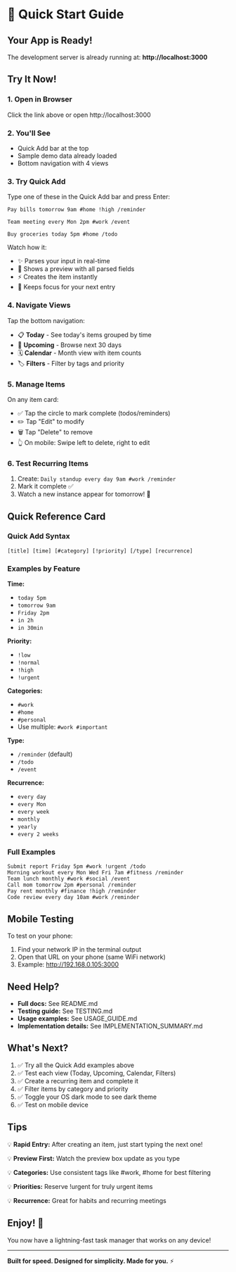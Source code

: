# 🚀 Quick Start Guide

## Your App is Ready!

The development server is already running at:
**http://localhost:3000**

## Try It Now!

### 1. Open in Browser
Click the link above or open http://localhost:3000

### 2. You'll See
- Quick Add bar at the top
- Sample demo data already loaded
- Bottom navigation with 4 views

### 3. Try Quick Add

Type one of these in the Quick Add bar and press Enter:

```
Pay bills tomorrow 9am #home !high /reminder
```

```
Team meeting every Mon 2pm #work /event
```

```
Buy groceries today 5pm #home /todo
```

Watch how it:
- ✨ Parses your input in real-time
- 👀 Shows a preview with all parsed fields
- ⚡ Creates the item instantly
- 🎯 Keeps focus for your next entry

### 4. Navigate Views

Tap the bottom navigation:
- 📋 **Today** - See today's items grouped by time
- 📅 **Upcoming** - Browse next 30 days
- 🗓️ **Calendar** - Month view with item counts
- 🏷️ **Filters** - Filter by tags and priority

### 5. Manage Items

On any item card:
- ✅ Tap the circle to mark complete (todos/reminders)
- ✏️ Tap "Edit" to modify
- 🗑️ Tap "Delete" to remove
- 👆 On mobile: Swipe left to delete, right to edit

### 6. Test Recurring Items

1. Create: `Daily standup every day 9am #work /reminder`
2. Mark it complete ✅
3. Watch a new instance appear for tomorrow! 🎉

## Quick Reference Card

### Quick Add Syntax
```
[title] [time] [#category] [!priority] [/type] [recurrence]
```

### Examples by Feature

**Time:**
- `today 5pm`
- `tomorrow 9am`
- `Friday 2pm`
- `in 2h`
- `in 30min`

**Priority:**
- `!low`
- `!normal`
- `!high`
- `!urgent`

**Categories:**
- `#work`
- `#home`
- `#personal`
- Use multiple: `#work #important`

**Type:**
- `/reminder` (default)
- `/todo`
- `/event`

**Recurrence:**
- `every day`
- `every Mon`
- `every week`
- `monthly`
- `yearly`
- `every 2 weeks`

### Full Examples

```
Submit report Friday 5pm #work !urgent /todo
Morning workout every Mon Wed Fri 7am #fitness /reminder
Team lunch monthly #work #social /event
Call mom tomorrow 2pm #personal /reminder
Pay rent monthly #finance !high /reminder
Code review every day 10am #work /reminder
```

## Mobile Testing

To test on your phone:
1. Find your network IP in the terminal output
2. Open that URL on your phone (same WiFi network)
3. Example: http://192.168.0.105:3000

## Need Help?

- **Full docs:** See README.md
- **Testing guide:** See TESTING.md
- **Usage examples:** See USAGE_GUIDE.md
- **Implementation details:** See IMPLEMENTATION_SUMMARY.md

## What's Next?

1. ✅ Try all the Quick Add examples above
2. ✅ Test each view (Today, Upcoming, Calendar, Filters)
3. ✅ Create a recurring item and complete it
4. ✅ Filter items by category and priority
5. ✅ Toggle your OS dark mode to see dark theme
6. ✅ Test on mobile device

## Tips

💡 **Rapid Entry:** After creating an item, just start typing the next one!

💡 **Preview First:** Watch the preview box update as you type

💡 **Categories:** Use consistent tags like #work, #home for best filtering

💡 **Priorities:** Reserve !urgent for truly urgent items

💡 **Recurrence:** Great for habits and recurring meetings

## Enjoy! 🎉

You now have a lightning-fast task manager that works on any device!

---

**Built for speed. Designed for simplicity. Made for you.** ⚡
